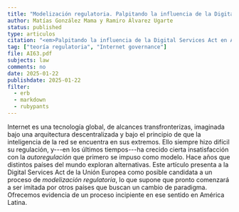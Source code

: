 ```yaml
---
title: "Modelización regulatoria. Palpitando la influencia de la Digital Services Act en América Latina, Artículo de investigación No. 63, Centro de Estudios en Libertad de Expresión (CELE), Buenos Aires (2025)"
author: Matías González Mama y Ramiro Álvarez Ugarte
status: published
type: articulos
citation: "<em>Palpitando la influencia de la Digital Services Act en América Latina</em>, Artículo de investigación No. 63, Centro de Estudios en Libertad de Expresión (CELE), Buenos Aires (2025)"
tag: ["teoría regulatoria", "Internet governance"]
file: AI63.pdf 
subjects: law
comments: no
date: 2025-01-22
publishdate: 2025-01-22
filter:
  - erb
  - markdown
  - rubypants
---
```


Internet es una tecnología global, de alcances transfronterizas, imaginada bajo una arquitectura descentralizada y bajo el principio de que la inteligencia de la red se encuentra en sus extremos. Ello siempre hizo difícil su regulación, y---en los últimos tiempos---ha crecido cierta insatisfacción con la *autoregulación* que primero se impuso como modelo. Hace años que distintos países del mundo exploran alternativas. Este artículo presenta a la Digital Services Act de la Unión Europea como posible candidata a un proceso de *modelización regulatoria*, lo que supone que pronto comenzará a ser imitada por otros países que buscan un cambio de paradigma. Ofrecemos evidencia de un proceso incipiente en ese sentido en América Latina. 



